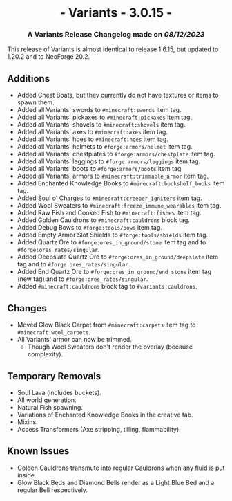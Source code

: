 # <center>- Variants - 3.0.15 -</center>
### <center>A Variants Release Changelog made on *08/12/2023*</center>

This release of Variants is almost identical to release 1.6.15, but updated to 1.20.2 and to NeoForge 20.2.

## Additions
- Added Chest Boats, but they currently do not have textures or items to spawn them.
- Added all Variants' swords to ```#minecraft:swords``` item tag.
- Added all Variants' pickaxes to ```#minecraft:pickaxes``` item tag.
- Added all Variants' shovels to ```#minecraft:shovels``` item tag.
- Added all Variants' axes to ```#minecraft:axes``` item tag.
- Added all Variants' hoes to ```#minecraft:hoes``` item tag.
- Added all Variants' helmets to ```#forge:armors/helmet``` item tag.
- Added all Variants' chestplates to ```#forge:armors/chestplate``` item tag.
- Added all Variants' leggings to ```#forge:armors/leggings``` item tag.
- Added all Variants' boots to ```#forge:armors/boots``` item tag.
- Added all Variants' armors to ```#minecraft:trimmable_armor``` item tag.
- Added Enchanted Knowledge Books to ```#minecraft:bookshelf_books``` item tag.
- Added Soul o' Charges to ```#minecraft:creeper_igniters``` item tag.
- Added Wool Sweaters to ```#minecraft:freeze_immune_wearables``` item tag.
- Added Raw Fish and Cooked Fish to ```#minecraft:fishes``` item tag.
- Added Golden Cauldrons to ```#minecraft:cauldrons``` block tag.
- Added Debug Bows to ```#forge:tools/bows``` item tag.
- Added Empty Armor Slot Shields to ```#forge:tools/shields``` item tag.
- Added Quartz Ore to ```#forge:ores_in_ground/stone``` item tag and to ```#forge:ores_rates/singular```.
- Added Deepslate Quartz Ore to ```#forge:ores_in_ground/deepslate``` item tag and to ```#forge:ores_rates/singular```.
- Added End Quartz Ore to ```#forge:ores_in_ground/end_stone``` item tag (new tag) and to ```#forge:ores_rates/singular```.
- Added ```#minecraft:cauldrons``` block tag to ```#variants:cauldrons```.

## Changes
- Moved Glow Black Carpet from ```#minecraft:carpets``` item tag to ```#minecraft:wool_carpets```.
- All Variants' armor can now be trimmed.
    - Though Wool Sweaters don't render the overlay (because complexity).

## Temporary Removals
- Soul Lava (includes buckets).
- All world generation.
- Natural Fish spawning.
- Variations of Enchanted Knowledge Books in the creative tab.
- Mixins.
- Access Transformers (Axe stripping, tilling, flammability).

## Known Issues
- Golden Cauldrons transmute into regular Cauldrons when any fluid is put inside.
- Glow Black Beds and Diamond Bells render as a Light Blue Bed and a regular Bell respectively.
